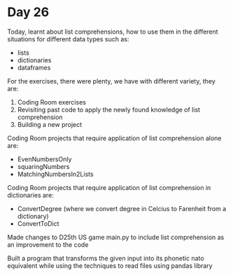 # Day 26

Today, learnt about list comprehensions, how to use them in the different situations for different data types such as:
- lists
- dictionaries
- dataframes

For the exercises, there were plenty, we have with different variety, they are:
1. Coding Room exercises
2. Revisiting past code to apply the newly found knowledge of list comprehension
3. Building a new project

Coding Room projects that require application of list comprehension alone are:
- EvenNumbersOnly
- squaringNumbers
- MatchingNumbersIn2Lists

Coding Room projects that require application of list comprehension in dictionaries are:
- ConvertDegree (where we convert degree in Celcius to Farenheit from a dictionary)
- ConvertToDict

Made changes to D25th US game main.py to include list comprehension as an improvement to the code

Built a program that transforms the given input into its phonetic nato equivalent while using the techniques to read files 
using pandas library